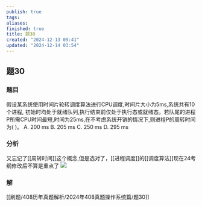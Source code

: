 ```yaml
---
publish: true
tags: 
aliases: 
finished: true
title: 题30
created: "2024-12-13 09:41"
updated: "2024-12-14 03:54"
---
```

## 题30
### 题目
假设某系统使用时间片轮转调度算法进行CPU调度,时间片大小为5ms,系统共有10个进程, 初始时均处于就绪队列,执行结束前仅处于执行态或就绪态。若队尾的进程P所需CPU时间最短,时间为25ms,在不考虑系统开销的情况下,则进程P的周转时间为( )。
A. ${200}\mathrm{\;{ms}}$ 
B. ${205}\mathrm{\;{ms}}$ 
C. ${250}\mathrm{\;{ms}}$ 
D. ${295}\mathrm{\;{ms}}$
### 分析
又忘记了[[周转时间]]这个概念,但是选对了，[[进程调度]]的[[调度算法]]现在24考纲修改后不算是重点了
![](https://img.hwenyi.live/202412132049412.webp)
### 解
[[刷题/408历年真题解析/2024年408真题操作系统篇/题30]]